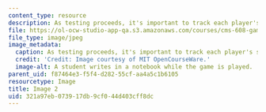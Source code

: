 ```yaml
---
content_type: resource
description: As testing proceeds, it's important to track each player's score.
file: https://ol-ocw-studio-app-qa.s3.amazonaws.com/courses/cms-608-game-design-spring-2008/321a97eb073917db9cf044d403cff8dc_02.jpg
file_type: image/jpeg
image_metadata:
  caption: As testing proceeds, it's important to track each player's score.
  credit: 'Credit: Image courtesy of MIT OpenCourseWare.'
  image-alt: A student writes in a notebook while the game is played.
parent_uid: f87464e3-f5f4-d282-55cf-aa4a5c1b6105
resourcetype: Image
title: Image 2
uid: 321a97eb-0739-17db-9cf0-44d403cff8dc
---
```

